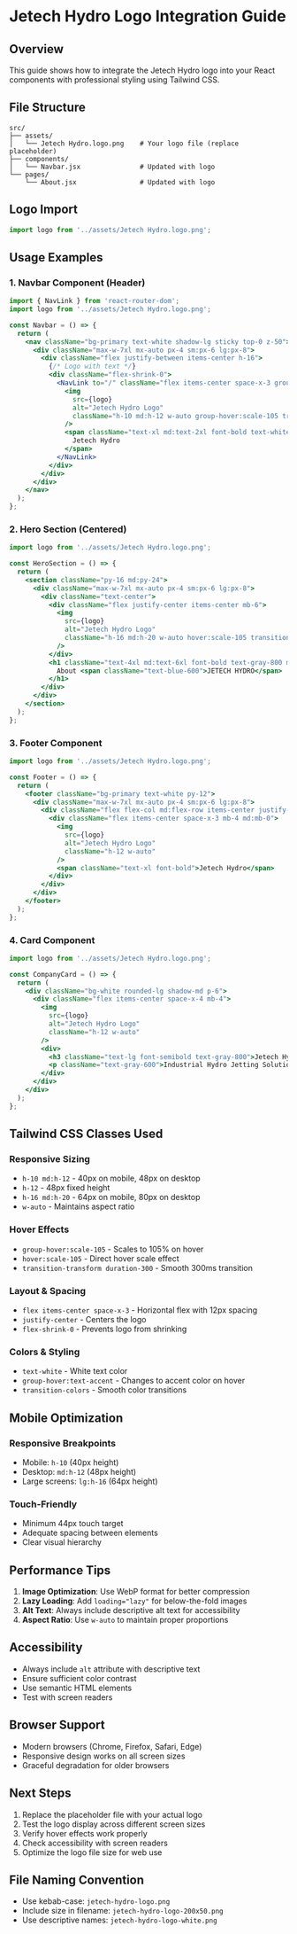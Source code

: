 # Jetech Hydro Logo Integration Guide

## Overview
This guide shows how to integrate the Jetech Hydro logo into your React components with professional styling using Tailwind CSS.

## File Structure
```
src/
├── assets/
│   └── Jetech Hydro.logo.png    # Your logo file (replace placeholder)
├── components/
│   └── Navbar.jsx               # Updated with logo
└── pages/
    └── About.jsx                # Updated with logo
```

## Logo Import
```javascript
import logo from '../assets/Jetech Hydro.logo.png';
```

## Usage Examples

### 1. Navbar Component (Header)
```jsx
import { NavLink } from 'react-router-dom';
import logo from '../assets/Jetech Hydro.logo.png';

const Navbar = () => {
  return (
    <nav className="bg-primary text-white shadow-lg sticky top-0 z-50">
      <div className="max-w-7xl mx-auto px-4 sm:px-6 lg:px-8">
        <div className="flex justify-between items-center h-16">
          {/* Logo with text */}
          <div className="flex-shrink-0">
            <NavLink to="/" className="flex items-center space-x-3 group">
              <img 
                src={logo} 
                alt="Jetech Hydro Logo" 
                className="h-10 md:h-12 w-auto group-hover:scale-105 transition-transform duration-300"
              />
              <span className="text-xl md:text-2xl font-bold text-white group-hover:text-accent transition-colors">
                Jetech Hydro
              </span>
            </NavLink>
          </div>
        </div>
      </div>
    </nav>
  );
};
```

### 2. Hero Section (Centered)
```jsx
import logo from '../assets/Jetech Hydro.logo.png';

const HeroSection = () => {
  return (
    <section className="py-16 md:py-24">
      <div className="max-w-7xl mx-auto px-4 sm:px-6 lg:px-8">
        <div className="text-center">
          <div className="flex justify-center items-center mb-6">
            <img 
              src={logo} 
              alt="Jetech Hydro Logo" 
              className="h-16 md:h-20 w-auto hover:scale-105 transition-transform duration-300"
            />
          </div>
          <h1 className="text-4xl md:text-6xl font-bold text-gray-800 mb-6">
            About <span className="text-blue-600">JETECH HYDRO</span>
          </h1>
        </div>
      </div>
    </section>
  );
};
```

### 3. Footer Component
```jsx
import logo from '../assets/Jetech Hydro.logo.png';

const Footer = () => {
  return (
    <footer className="bg-primary text-white py-12">
      <div className="max-w-7xl mx-auto px-4 sm:px-6 lg:px-8">
        <div className="flex flex-col md:flex-row items-center justify-between">
          <div className="flex items-center space-x-3 mb-4 md:mb-0">
            <img 
              src={logo} 
              alt="Jetech Hydro Logo" 
              className="h-12 w-auto"
            />
            <span className="text-xl font-bold">Jetech Hydro</span>
          </div>
        </div>
      </div>
    </footer>
  );
};
```

### 4. Card Component
```jsx
import logo from '../assets/Jetech Hydro.logo.png';

const CompanyCard = () => {
  return (
    <div className="bg-white rounded-lg shadow-md p-6">
      <div className="flex items-center space-x-4 mb-4">
        <img 
          src={logo} 
          alt="Jetech Hydro Logo" 
          className="h-12 w-auto"
        />
        <div>
          <h3 className="text-lg font-semibold text-gray-800">Jetech Hydro</h3>
          <p className="text-gray-600">Industrial Hydro Jetting Solutions</p>
        </div>
      </div>
    </div>
  );
};
```

## Tailwind CSS Classes Used

### Responsive Sizing
- `h-10 md:h-12` - 40px on mobile, 48px on desktop
- `h-12` - 48px fixed height
- `h-16 md:h-20` - 64px on mobile, 80px on desktop
- `w-auto` - Maintains aspect ratio

### Hover Effects
- `group-hover:scale-105` - Scales to 105% on hover
- `hover:scale-105` - Direct hover scale effect
- `transition-transform duration-300` - Smooth 300ms transition

### Layout & Spacing
- `flex items-center space-x-3` - Horizontal flex with 12px spacing
- `justify-center` - Centers the logo
- `flex-shrink-0` - Prevents logo from shrinking

### Colors & Styling
- `text-white` - White text color
- `group-hover:text-accent` - Changes to accent color on hover
- `transition-colors` - Smooth color transitions

## Mobile Optimization

### Responsive Breakpoints
- Mobile: `h-10` (40px height)
- Desktop: `md:h-12` (48px height)
- Large screens: `lg:h-16` (64px height)

### Touch-Friendly
- Minimum 44px touch target
- Adequate spacing between elements
- Clear visual hierarchy

## Performance Tips

1. **Image Optimization**: Use WebP format for better compression
2. **Lazy Loading**: Add `loading="lazy"` for below-the-fold images
3. **Alt Text**: Always include descriptive alt text for accessibility
4. **Aspect Ratio**: Use `w-auto` to maintain proper proportions

## Accessibility

- Always include `alt` attribute with descriptive text
- Ensure sufficient color contrast
- Use semantic HTML elements
- Test with screen readers

## Browser Support

- Modern browsers (Chrome, Firefox, Safari, Edge)
- Responsive design works on all screen sizes
- Graceful degradation for older browsers

## Next Steps

1. Replace the placeholder file with your actual logo
2. Test the logo display across different screen sizes
3. Verify hover effects work properly
4. Check accessibility with screen readers
5. Optimize the logo file size for web use

## File Naming Convention

- Use kebab-case: `jetech-hydro-logo.png`
- Include size in filename: `jetech-hydro-logo-200x50.png`
- Use descriptive names: `jetech-hydro-logo-white.png`

